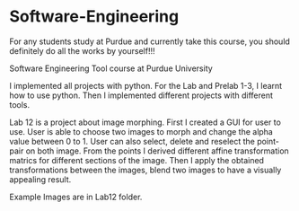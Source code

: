 # Software-Engineering

For any students study at Purdue and currently take this course, you should definitely do all the works by yourself!!!

Software Engineering Tool course at Purdue University

I implemented all projects with python. For the Lab and Prelab 1-3, I learnt how to use python. Then I implemented different projects with different tools.

Lab 12 is a project about image morphing. First I created a GUI for user to use. User is able to choose two images to morph and change the alpha value between 0 to 1. User can also select, delete and reselect the point-pair on both image. From the points I derived different affine transformation matrics for different sections of the image. Then I apply the obtained transformations between the images, blend two images to have a visually appealing result.

Example Images are in Lab12 folder.
